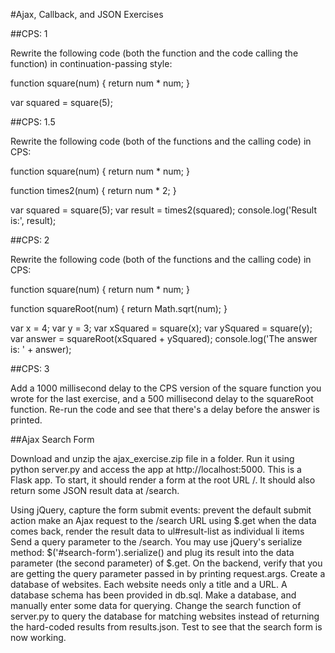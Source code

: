 #Ajax, Callback, and JSON Exercises

##CPS: 1

Rewrite the following code (both the function and the code calling the function) in continuation-passing style:

function square(num) {
  return num * num;
}

var squared = square(5);

##CPS: 1.5

Rewrite the following code (both of the functions and the calling code) in CPS:

function square(num) {
  return num * num;
}

function times2(num) {
  return num * 2;
}

var squared = square(5);
var result = times2(squared);
console.log('Result is:', result);

##CPS: 2

Rewrite the following code (both of the functions and the calling code) in CPS:

function square(num) {
  return num * num;
}

function squareRoot(num) {
  return Math.sqrt(num);
}

var x = 4;
var y = 3;
var xSquared = square(x);
var ySquared = square(y);
var answer = squareRoot(xSquared + ySquared);
console.log('The answer is: ' + answer);

##CPS: 3

Add a 1000 millisecond delay to the CPS version of the square function you wrote for the last exercise, and a 500 millisecond delay to the squareRoot function. Re-run the code and see that there's a delay before the answer is printed.

##Ajax Search Form

Download and unzip the ajax_exercise.zip file in a folder. Run it using python server.py and access the app at http://localhost:5000. This is a Flask app. To start, it should render a form at the root URL /. It should also return some JSON result data at /search.

Using jQuery, capture the form submit events:
prevent the default submit action
make an Ajax request to the /search URL using $.get
when the data comes back, render the result data to ul#result-list as individual li items
Send a query parameter to the /search. You may use jQuery's serialize method: $('#search-form').serialize() and plug its result into the data parameter (the second parameter) of $.get. On the backend, verify that you are getting the query parameter passed in by printing request.args.
Create a database of websites. Each website needs only a title and a URL. A database schema has been provided in db.sql. Make a database, and manually enter some data for querying.
Change the search function of server.py to query the database for matching websites instead of returning the hard-coded results from results.json. Test to see that the search form is now working.
